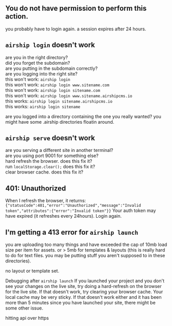 ## You do not have permission to perform this action.
you probably have to login again. a session expires after 24 hours.

## `airship login` doesn't work
are you in the right directory?  
did you forget the subdomain?  
are you putting in the subdomain correctly?  
are you logging into the right site?  
this won't work: `airship login`  
this won't work: `airship login www.sitename.com`  
this won't work: `airship login sitename.com`  
this won't work: `airship login www.sitename.airshipcms.io`  
this works: `airship login sitename.airshipcms.io`  
this works: `airship login sitename` 

are you logged into a directory containing the one you really wanted? you might have some .airship directories floatin around.

## `airship serve` doesn't work
are you serving a different site in another terminal?  
are you using port 9001 for something else?  
hard refresh the browser. does this fix it?  
run `localStorage.clear();` does this fix it?  
clear browser cache. does this fix it?  

## 401: Unauthorized
When I refresh the browser, it returns:
```{"statusCode":401,"error":"Unauthorized","message":"Invalid token","attributes":{"error":"Invalid token"}}```
Your auth token may have expired (it refreshes every 24hours). Login again.

## I'm getting a 413 error for `airship launch`  
you are uploading too many things and have exceeded the cap of 10mb load size per item for assets.
or > 5mb for templates & layouts (this is really hard to do for text files. you may be putting stuff you aren't supposed to in these directories). 

no layout or template set.

Debugging after `airship launch`
If you launched your project and you don't see your changes on the live site, try doing a hard-refresh on the browser for the live site. If that doesn't work, try clearing your browser cache. Your local cache may be very sticky. If that doesn't work either and it has been more than 5 minutes since you have launched your site, there might be some other issue.

hitting api over https
